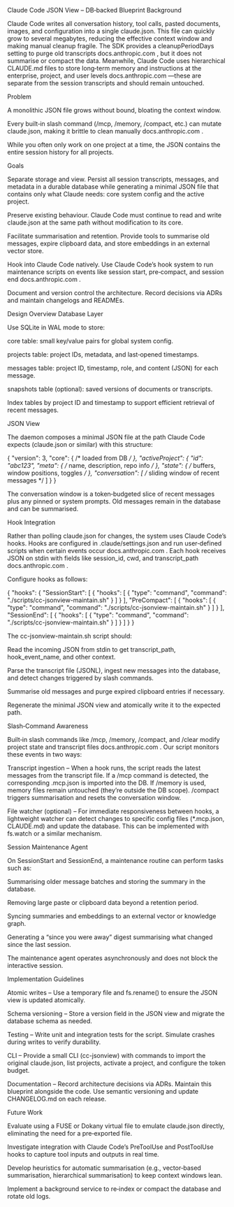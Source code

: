 Claude Code JSON View – DB‑backed Blueprint
Background

Claude Code writes all conversation history, tool calls, pasted documents, images, and configuration into a single claude.json. This file can quickly grow to several megabytes, reducing the effective context window and making manual cleanup fragile. The SDK provides a cleanupPeriodDays setting to purge old transcripts
docs.anthropic.com
, but it does not summarise or compact the data. Meanwhile, Claude Code uses hierarchical CLAUDE.md files to store long‑term memory and instructions at the enterprise, project, and user levels
docs.anthropic.com
—these are separate from the session transcripts and should remain untouched.

Problem

A monolithic JSON file grows without bound, bloating the context window.

Every built‑in slash command (/mcp, /memory, /compact, etc.) can mutate claude.json, making it brittle to clean manually
docs.anthropic.com
.

While you often only work on one project at a time, the JSON contains the entire session history for all projects.

Goals

Separate storage and view. Persist all session transcripts, messages, and metadata in a durable database while generating a minimal JSON file that contains only what Claude needs: core system config and the active project.

Preserve existing behaviour. Claude Code must continue to read and write claude.json at the same path without modification to its core.

Facilitate summarisation and retention. Provide tools to summarise old messages, expire clipboard data, and store embeddings in an external vector store.

Hook into Claude Code natively. Use Claude Code’s hook system to run maintenance scripts on events like session start, pre‑compact, and session end
docs.anthropic.com
.

Document and version control the architecture. Record decisions via ADRs and maintain changelogs and READMEs.

Design Overview
Database Layer

Use SQLite in WAL mode to store:

core table: small key/value pairs for global system config.

projects table: project IDs, metadata, and last‑opened timestamps.

messages table: project ID, timestamp, role, and content (JSON) for each message.

snapshots table (optional): saved versions of documents or transcripts.

Index tables by project ID and timestamp to support efficient retrieval of recent messages.

JSON View

The daemon composes a minimal JSON file at the path Claude Code expects (claude.json or similar) with this structure:

{
  "version": 3,
  "core": { /* loaded from DB */ },
  "activeProject": {
    "id": "abc123",
    "meta": { /* name, description, repo info */ },
    "state": { /* buffers, window positions, toggles */ },
    "conversation": [ /* sliding window of recent messages */ ]
  }
}


The conversation window is a token‑budgeted slice of recent messages plus any pinned or system prompts. Old messages remain in the database and can be summarised.

Hook Integration

Rather than polling claude.json for changes, the system uses Claude Code’s hooks. Hooks are configured in .claude/settings.json and run user‑defined scripts when certain events occur
docs.anthropic.com
. Each hook receives JSON on stdin with fields like session_id, cwd, and transcript_path
docs.anthropic.com
.

Configure hooks as follows:

{
  "hooks": {
    "SessionStart": [
      { "hooks": [ { "type": "command", "command": "./scripts/cc-jsonview-maintain.sh" } ] }
    ],
    "PreCompact": [
      { "hooks": [ { "type": "command", "command": "./scripts/cc-jsonview-maintain.sh" } ] }
    ],
    "SessionEnd": [
      { "hooks": [ { "type": "command", "command": "./scripts/cc-jsonview-maintain.sh" } ] }
    ]
  }
}


The cc-jsonview-maintain.sh script should:

Read the incoming JSON from stdin to get transcript_path, hook_event_name, and other context.

Parse the transcript file (JSONL), ingest new messages into the database, and detect changes triggered by slash commands.

Summarise old messages and purge expired clipboard entries if necessary.

Regenerate the minimal JSON view and atomically write it to the expected path.

Slash‑Command Awareness

Built‑in slash commands like /mcp, /memory, /compact, and /clear modify project state and transcript files
docs.anthropic.com
. Our script monitors these events in two ways:

Transcript ingestion – When a hook runs, the script reads the latest messages from the transcript file. If a /mcp command is detected, the corresponding .mcp.json is imported into the DB. If /memory is used, memory files remain untouched (they’re outside the DB scope). /compact triggers summarisation and resets the conversation window.

File watcher (optional) – For immediate responsiveness between hooks, a lightweight watcher can detect changes to specific config files (*.mcp.json, CLAUDE.md) and update the database. This can be implemented with fs.watch or a similar mechanism.

Session Maintenance Agent

On SessionStart and SessionEnd, a maintenance routine can perform tasks such as:

Summarising older message batches and storing the summary in the database.

Removing large paste or clipboard data beyond a retention period.

Syncing summaries and embeddings to an external vector or knowledge graph.

Generating a “since you were away” digest summarising what changed since the last session.

The maintenance agent operates asynchronously and does not block the interactive session.

Implementation Guidelines

Atomic writes – Use a temporary file and fs.rename() to ensure the JSON view is updated atomically.

Schema versioning – Store a version field in the JSON view and migrate the database schema as needed.

Testing – Write unit and integration tests for the script. Simulate crashes during writes to verify durability.

CLI – Provide a small CLI (cc-jsonview) with commands to import the original claude.json, list projects, activate a project, and configure the token budget.

Documentation – Record architecture decisions via ADRs. Maintain this blueprint alongside the code. Use semantic versioning and update CHANGELOG.md on each release.

Future Work

Evaluate using a FUSE or Dokany virtual file to emulate claude.json directly, eliminating the need for a pre‑exported file.

Investigate integration with Claude Code’s PreToolUse and PostToolUse hooks to capture tool inputs and outputs in real time.

Develop heuristics for automatic summarisation (e.g., vector‑based summarisation, hierarchical summarisation) to keep context windows lean.

Implement a background service to re‑index or compact the database and rotate old logs.
